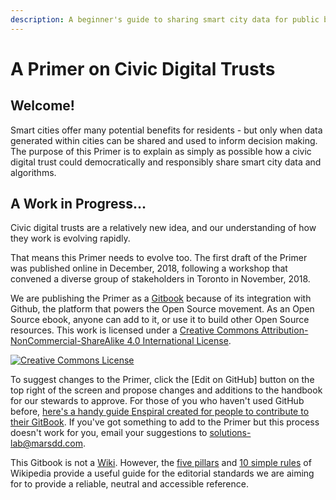 ```yaml
---
description: A beginner's guide to sharing smart city data for public benefit.
---
```


# A Primer on Civic Digital Trusts

## **Welcome!**

Smart cities offer many potential benefits for residents - but only when data generated within cities can be shared and used to inform decision making. The purpose of this Primer is to explain as simply as possible how a civic digital trust could democratically and responsibly share smart city data and algorithms. 

## A Work in Progress...

Civic digital trusts are a relatively new idea, and our understanding of how they work is evolving rapidly. 

That means this Primer needs to evolve too. The first draft of the Primer was published online in December, 2018, following a workshop that convened a diverse group of stakeholders in Toronto in November, 2018. 

We are publishing the Primer as a [Gitbook](https://www.gitbook.com) because of its integration with Github, the platform that powers the Open Source movement. As an Open Source ebook, anyone can add to it, or use it to build other Open Source resources. This work is licensed under a [Creative Commons Attribution-NonCommercial-ShareAlike 4.0 International License](http://creativecommons.org/licenses/by-nc-sa/4.0/). 

​[​![Creative Commons License](https://i.creativecommons.org/l/by-nc-sa/4.0/88x31.png)​](http://creativecommons.org/licenses/by-nc-sa/4.0/) 

To suggest changes to the Primer, click the \[Edit on GitHub\] button on the top right of the screen and propose changes and additions to the handbook for our stewards to approve. For those of you who haven't used GitHub before, [here's a handy guide Enspiral created for people to contribute to their GitBook](https://handbook.enspiral.com/guides/contributing.html). If you've got something to add to the Primer but this process doesn't work for you, email your suggestions to [solutions-lab@marsdd.com](mailto:solutions-lab@marsdd.com). 

This Gitbook is not a [Wiki](https://en.wikipedia.org/wiki/Wiki). However, the [five pillars](https://en.wikipedia.org/wiki/Wikipedia:Five_pillars) and [10 simple rules](https://en.wikipedia.org/wiki/Wikipedia:Ten_Simple_Rules_for_Editing_Wikipedia) of Wikipedia provide a useful guide for the editorial standards we are aiming for to provide a reliable, neutral and accessible reference.

